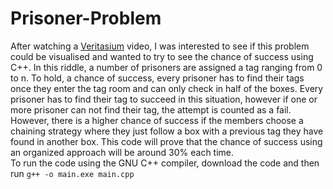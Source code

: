 # Prisoner-Problem
After watching a [Veritasium](https://www.youtube.com/watch?v=iSNsgj1OCLA) video, I was interested to see if this problem could be visualised and wanted to try to see the chance of success using C++.
In this riddle, a number of prisoners are assigned a tag ranging from 0 to n. To hold, a chance of success, every prisoner has to find their tags once they enter the tag room and can only check in half of the boxes. Every prisoner has to find their tag to succeed in this situation, however if one or more prisoner can not find their tag, the attempt is counted as a fail. However, there is a higher chance of success if the members choose a chaining strategy where they just follow a box with a previous tag they have found in another box. This code will prove that the chance of success using an organized approach will be around 30% each time.  
To run the code using the GNU C++ compiler, download the code and then run ```g++ -o main.exe main.cpp```
